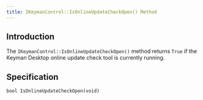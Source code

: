 ```yaml
---
title: IKeymanControl::IsOnlineUpdateCheckOpen() Method
---
```


## Introduction

The `IKeymanControl::IsOnlineUpdateCheckOpen()` method returns `True` if
the Keyman Desktop online update check tool is currently running.

## Specification

``` clike
bool IsOnlineUpdateCheckOpen(void)
```
